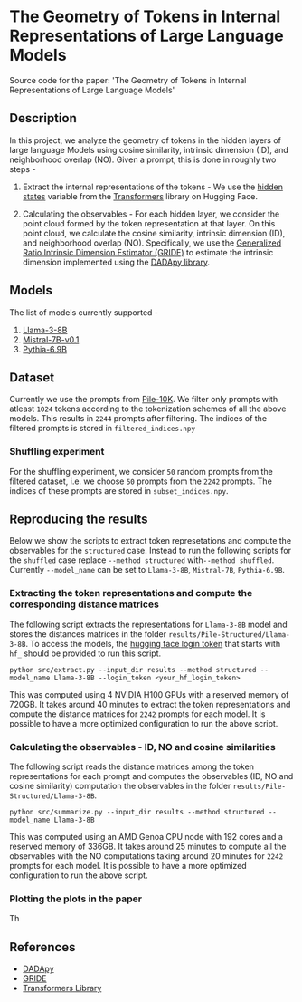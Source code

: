 # The Geometry of Tokens in Internal Representations of Large Language Models
Source code for the paper: 'The Geometry of Tokens in Internal Representations of Large Language Models'

## Description

In this project, we analyze the geometry of tokens in the hidden layers of large language Models
using cosine similarity, intrinsic dimension (ID), and neighborhood overlap (NO). Given a prompt,
this is done in roughly two steps -

1. Extract the internal representations of the tokens -  We use the
[hidden states](https://huggingface.co/docs/transformers/v4.45.2/en/internal/generation_utils#generate-outputs)
variable from the [Transformers](https://huggingface.co/docs/transformers/index) library on Hugging Face.

2. Calculating the observables - For each hidden layer, we consider the point cloud formed
by the token representation at that layer. On this point cloud, we calculate
the cosine similarity, intrinsic dimension (ID), and neighborhood overlap (NO).
Specifically, we use the
[Generalized Ratio Intrinsic Dimension Estimator (GRIDE)](https://www.nature.com/articles/s41598-022-20991-1)
to estimate the intrinsic dimension implemented using the
[DADApy library](https://github.com/sissa-data-science/DADApy).

## Models
The list of models currently supported -
1. [Llama-3-8B](https://huggingface.co/meta-llama/Meta-Llama-3-8B)
2. [Mistral-7B-v0.1](https://huggingface.co/mistralai/Mistral-7B-v0.1)
3. [Pythia-6.9B](https://huggingface.co/EleutherAI/pythia-6.9b)


## Dataset
Currently we use the prompts from [Pile-10K](https://huggingface.co/datasets/NeelNanda/pile-10k).
We filter only prompts with atleast `1024` tokens according to the tokenization schemes
of all the above models. This results in `2244` prompts after filtering.
The indices of the filtered prompts is stored in `filtered_indices.npy`

### Shuffling experiment
For the shuffling experiment, we consider `50` random prompts from the filtered dataset,
i.e. we choose `50` prompts from the `2242` prompts. The indices of these prompts are stored in 
`subset_indices.npy`. 

## Reproducing the results

Below we show the scripts to extract token represetations and compute the 
observables for the `structured` case. Instead to run the following scripts for 
the `shuffled` case replace `--method structured` with`--method shuffled`.
Currently `--model_name` can be set to `Llama-3-8B`, `Mistral-7B`, `Pythia-6.9B`.

### Extracting the token representations and compute the corresponding distance matrices

The following script extracts the representations for `Llama-3-8B`  model and stores 
the distances matrices in the folder `results/Pile-Structured/Llama-3-8B`.
To access the models, the [hugging face login token](https://huggingface.co/docs/hub/en/security-tokens)
that starts with `hf_` should be provided to run this script. 
```
python src/extract.py --input_dir results --method structured --model_name Llama-3-8B --login_token <your_hf_login_token>
```
This was computed using 4 NVIDIA H100 GPUs with a reserved memory of 720GB.
It takes around 40 minutes to extract the token representations and compute
the distance matrices for `2242` prompts for each model. It is possible to have
a more optimized configuration to run the above script.

### Calculating the observables - ID, NO and cosine similarities
The following script reads the distance matrices among the token representations
for each prompt and computes the observables (ID, NO and cosine similarity)
computation the observables in the folder `results/Pile-Structured/Llama-3-8B`. 
```
python src/summarize.py --input_dir results --method structured --model_name Llama-3-8B 
```
This was computed using an AMD Genoa CPU node with 192 cores and a reserved memory
of 336GB. It takes around 25 minutes to compute all the observables
with the NO computations taking around 20 minutes
for `2242` prompts for each model. It is possible to have a more optimized
configuration to run the above script.

### Plotting the plots in the paper
Th

## References

- [DADApy](https://github.com/sissa-data-science/DADApy)
- [GRIDE](https://www.nature.com/articles/s41598-022-20991-1)
- [Transformers Library](https://huggingface.co/docs/transformers/index)
